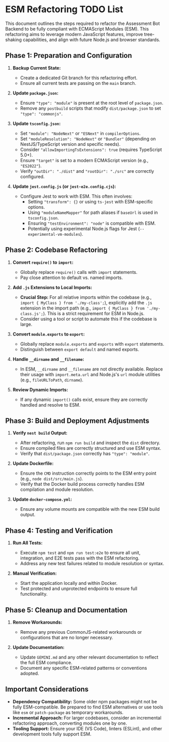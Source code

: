 # ESM Refactoring TODO List

This document outlines the steps required to refactor the Assessment Bot Backend to be fully compliant with ECMAScript Modules (ESM). This refactoring aims to leverage modern JavaScript features, improve tree-shaking capabilities, and align with future Node.js and browser standards.

## Phase 1: Preparation and Configuration

1. **Backup Current State:**
   - Create a dedicated Git branch for this refactoring effort.
   - Ensure all current tests are passing on the `main` branch.

2. **Update `package.json`:**
   - Ensure `"type": "module"` is present at the root level of `package.json`.
   - Remove any `postbuild` scripts that modify `dist/package.json` to set `"type": "commonjs"`.

3. **Update `tsconfig.json`:**
   - Set `"module": "NodeNext"` or `"ESNext"` in `compilerOptions`.
   - Set `"moduleResolution": "NodeNext"` or `"Bundler"` (depending on NestJS/TypeScript version and specific needs).
   - Consider `"allowImportingTsExtensions": true` (requires TypeScript 5.0+).
   - Ensure `"target"` is set to a modern ECMAScript version (e.g., `"ES2022"`).
   - Verify `"outDir": "./dist"` and `"rootDir": "./src"` are correctly configured.

4. **Update `jest.config.js` (or `jest-e2e.config.cjs`):**
   - Configure Jest to work with ESM. This often involves:
     - Setting `"transform": {}` or using `ts-jest` with ESM-specific options.
     - Using `"moduleNameMapper"` for path aliases if `baseUrl` is used in `tsconfig.json`.
     - Ensuring `"testEnvironment": "node"` is compatible with ESM.
     - Potentially using experimental Node.js flags for Jest (`--experimental-vm-modules`).

## Phase 2: Codebase Refactoring

1. **Convert `require()` to `import`:**
   - Globally replace `require()` calls with `import` statements.
   - Pay close attention to default vs. named imports.

2. **Add `.js` Extensions to Local Imports:**
   - **Crucial Step:** For all relative imports within the codebase (e.g., `import { MyClass } from './my-class';`), explicitly add the `.js` extension in the import path (e.g., `import { MyClass } from './my-class.js';`). This is a strict requirement for ESM in Node.js.
   - Consider using a tool or script to automate this if the codebase is large.

3. **Convert `module.exports` to `export`:**
   - Globally replace `module.exports` and `exports` with `export` statements.
   - Distinguish between `export default` and named exports.

4. **Handle `__dirname` and `__filename`:**
   - In ESM, `__dirname` and `__filename` are not directly available. Replace their usage with `import.meta.url` and Node.js's `url` module utilities (e.g., `fileURLToPath`, `dirname`).

5. **Review Dynamic Imports:**
   - If any dynamic `import()` calls exist, ensure they are correctly handled and resolve to ESM.

## Phase 3: Build and Deployment Adjustments

1. **Verify `nest build` Output:**
   - After refactoring, run `npm run build` and inspect the `dist` directory.
   - Ensure compiled files are correctly structured and use ESM syntax.
   - Verify that `dist/package.json` correctly has `"type": "module"`.

2. **Update Dockerfile:**
   - Ensure the `CMD` instruction correctly points to the ESM entry point (e.g., `node dist/src/main.js`).
   - Verify that the Docker build process correctly handles ESM compilation and module resolution.

3. **Update `docker-compose.yml`:**
   - Ensure any volume mounts are compatible with the new ESM build output.

## Phase 4: Testing and Verification

1. **Run All Tests:**
   - Execute `npm test` and `npm run test:e2e` to ensure all unit, integration, and E2E tests pass with the ESM refactoring.
   - Address any new test failures related to module resolution or syntax.

2. **Manual Verification:**
   - Start the application locally and within Docker.
   - Test protected and unprotected endpoints to ensure full functionality.

## Phase 5: Cleanup and Documentation

1. **Remove Workarounds:**
   - Remove any previous CommonJS-related workarounds or configurations that are no longer necessary.

2. **Update Documentation:**
   - Update `GEMINI.md` and any other relevant documentation to reflect the full ESM compliance.
   - Document any specific ESM-related patterns or conventions adopted.

## Important Considerations

- **Dependency Compatibility:** Some older npm packages might not be fully ESM-compatible. Be prepared to find ESM alternatives or use tools like `esm` or `patch-package` as temporary workarounds.
- **Incremental Approach:** For larger codebases, consider an incremental refactoring approach, converting modules one by one.
- **Tooling Support:** Ensure your IDE (VS Code), linters (ESLint), and other development tools fully support ESM.
